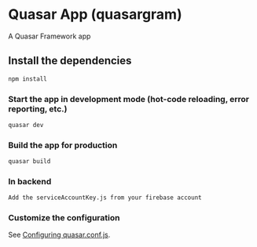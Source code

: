# Quasar App (quasargram)

A Quasar Framework app

## Install the dependencies
```bash
npm install
```

### Start the app in development mode (hot-code reloading, error reporting, etc.)
```bash
quasar dev
```


### Build the app for production
```bash
quasar build
```

### In backend
```bash
Add the serviceAccountKey.js from your firebase account
```

### Customize the configuration
See [Configuring quasar.conf.js](https://quasar.dev/quasar-cli/quasar-conf-js).
